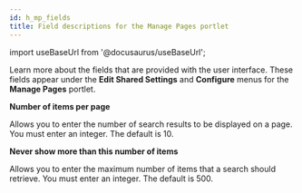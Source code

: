 ```yaml
---
id: h_mp_fields
title: Field descriptions for the Manage Pages portlet
---
```

import useBaseUrl from '@docusaurus/useBaseUrl';



Learn more about the fields that are provided with the user interface. These fields appear under the **Edit Shared Settings** and **Configure** menus for the **Manage Pages** portlet.

**Number of items per page**

Allows you to enter the number of search results to be displayed on a page. You must enter an integer. The default is 10.

**Never show more than this number of items**

Allows you to enter the maximum number of items that a search should retrieve. You must enter an integer. The default is 500.

